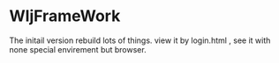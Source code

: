 # WljFrameWork
The initail version
rebuild lots of things.
view it by login.html , see it with none special envirement but browser.
